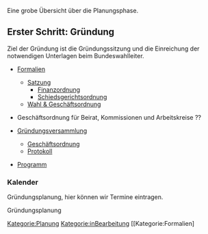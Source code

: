 Eine grobe Übersicht über die Planungsphase.

Erster Schritt: Gründung
------------------------

Ziel der Gründung ist die Gründungssitzung und die Einreichung der
notwendigen Unterlagen beim Bundeswahlleiter.

-   [Formalien](/wiki/Formalien "wikilink")
    -   [Satzung](/wiki/Satzung "wikilink")
        -   [Finanzordnung](/wiki/Satzung#Abschnitt_B:_Finanzordnung "wikilink")
        -   [Schiedsgerichtsordnung](/wiki/Satzung#Abschnitt_C:_Schiedsgerichtsordnung "wikilink")
    -   [Wahl & Geschäftsordnung](/wiki/Go "wikilink")

-   Geschäftsordnung für Beirat, Kommissionen und Arbeitskreise ??
-   [Gründungsversammlung](/wiki/Gründungsversammlung "wikilink")
    -   [Geschäftsordnung](/wiki/Geschäftsordnung "wikilink")
    -   [Protokoll](/wiki/Protokoll "wikilink")
-   [Programm](/wiki/Programm "wikilink")

### Kalender

Gründungsplanung, hier können wir Termine eintragen.

<mscalendar>Gründungsplanung</mscalendar>

<Kategorie:Planung> <Kategorie:inBearbeitung> \[\[Kategorie:Formalien\]
